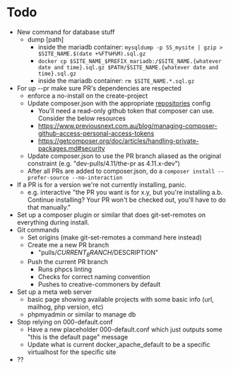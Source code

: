 # Todo

- New command for database stuff
  - dump [path]
    - inside the mariadb container: `mysqldump -p SS_mysite | gzip > $SITE_NAME.$(date +%FT%H%M).sql.gz`
    - `docker cp $SITE_NAME_$PREFIX_mariadb:/$SITE_NAME.{whatever date and time}.sql.gz $PATH/$SITE_NAME.{whatever date and time}.sql.gz`
    - inside the mariadb container: `rm $SITE_NAME.*.sql.gz`
- For up --pr make sure PR's dependencies are respected
  - enforce a no-install on the create-project
  - Update composer.json with the appropriate [repositories](https://getcomposer.org/doc/05-repositories.md#vcs) config
    - You'll need a read-only github token that composer can use. Consider the below resources
    - https://www.previousnext.com.au/blog/managing-composer-github-access-personal-access-tokens
    - https://getcomposer.org/doc/articles/handling-private-packages.md#security
  - Update composer.json to use the PR branch aliased as the original constraint (e.g. "dev-pulls/4.11/the-pr as 4.11.x-dev")
  - After all PRs are added to composer.json, do a `composer install --prefer-source --no-interaction`
- If a PR is for a version we're not currently installing, panic.
  - e.g. interactive "the PR you want is for x.y, but you're installing a.b. Continue installing? Your PR won't be checked out, you'll have to do that manually."
- Set up a composer plugin or similar that does git-set-remotes on everything during install.
- Git commands
  - Set origins (make git-set-remotes a command here instead)
  - Create me a new PR branch
    - "pulls/$CURRENT_BRANCH/$DESCRIPTION"
  - Push the current PR branch
    - Runs phpcs linting
    - Checks for correct naming convention
    - Pushes to creative-commoners by default
- Set up a meta web server
  - basic page showing available projects with some basic info (url, mailhog, php version, etc)
  - phpmyadmin or similar to manage db
- Stop relying on 000-default.conf
  - Have a new placeholder 000-default.conf which just outputs some "this is the default page" message
  - Update what is current docker_apache_default to be a specific virtualhost for the specific site
- ??
